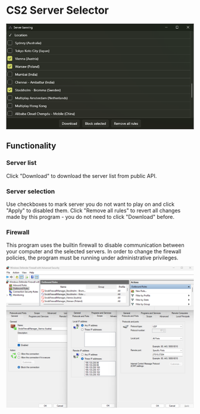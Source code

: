 # CS2 Server Selector

![Servers](/Screenshots/Servers.png)

## Functionality
### Server list
Click "Download" to download the server list from public API.

### Server selection
Use checkboxes to mark server you do not want to play on and click "Apply" to disabled them.
Click "Remove all rules" to revert all changes made by this program - you do not need to click "Download" before.

### Firewall
This program uses the builtin firewall to disable communication between your computer and the selected servers.
In order to change the firewall policies, the program must be running under administrative privileges.

![Firewall](/Screenshots/WF.png)
